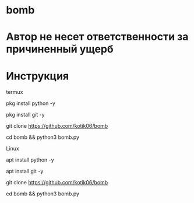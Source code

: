# bomb

# Автор не несет ответственности за причиненный ущерб

# Инструкция

termux

pkg install python -y 

pkg install git -y

git clone https://github.com/kotik06/bomb

cd bomb && python3 bomb.py

Linux


apt install python -y 

apt install git -y

git clone https://github.com/kotik06/bomb

cd bomb && python3 bomb.py
